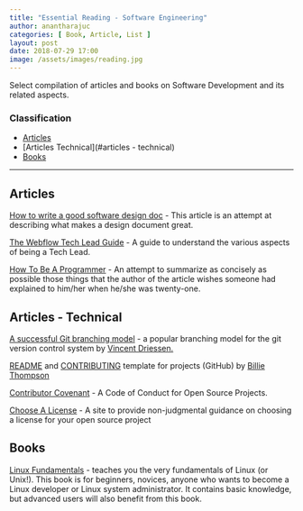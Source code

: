 ```yaml
---
title: "Essential Reading - Software Engineering"
author: anantharajuc
categories: [ Book, Article, List ]
layout: post
date: 2018-07-29 17:00
image: /assets/images/reading.jpg
---
```


Select compilation of articles and books on Software Development and its related aspects.

### Classification
- [Articles](#articles)
- [Articles Technical](#articles - technical)
- [Books](#books)

---

## Articles

<a href="https://medium.freecodecamp.org/how-to-write-a-good-software-design-document-66fcf019569c" target="_blank" >How to write a good software design doc</a> - This article is an attempt at describing what makes a design document great.

<a href="https://github.com/webflow/leadership/blob/master/tech_lead.md" target="_blank" >The Webflow Tech Lead Guide</a> - A guide to understand the various aspects of being a Tech Lead.

<a href="https://github.com/braydie/HowToBeAProgrammer" target="_blank" >How To Be A Programmer</a> - An attempt to summarize as concisely as possible those things that the author of the article wishes someone had explained to him/her when he/she was twenty-one.

## Articles - Technical

<a href="https://nvie.com/posts/a-successful-git-branching-model/" target="_blank" >A successful Git branching model</a> - a popular branching model for the git version control system by <a href="https://nvie.com/about/" target="_blank" >Vincent Driessen.</a>

<a href="https://gist.github.com/PurpleBooth/109311bb0361f32d87a2" target="_blank" >README</a> and <a href="https://gist.github.com/PurpleBooth/b24679402957c63ec426" target="_blank" >CONTRIBUTING</a> template for projects (GitHub) by <a href="https://github.com/PurpleBooth" target="_blank" >Billie Thompson</a>

<a href="https://www.contributor-covenant.org/" target="_blank" >Contributor Covenant</a> - A Code of Conduct for Open Source Projects.

<a href="https://github.com/github/choosealicense.com" target="_blank" >Choose A License</a> - A site to provide non-judgmental guidance on choosing a license for your open source project

## Books

<a href="http://linux-training.be/linuxfun.pdf" target="_blank" >Linux Fundamentals</a> - teaches you the very fundamentals of Linux (or Unix!). This book is for beginners, novices, anyone who wants to become a Linux developer or Linux system administrator. It contains basic knowledge, but advanced users will also benefit from this book.
